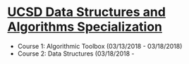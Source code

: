 # [UCSD Data Structures and Algorithms Specialization](https://www.coursera.org/specializations/data-structures-algorithms)
- Course 1: Algorithmic Toolbox (03/13/2018 - 03/18/2018)
- Course 2: Data Structures (03/18/2018 -
